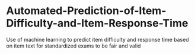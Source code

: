 # Automated-Prediction-of-Item-Difficulty-and-Item-Response-Time
Use of machine learning to predict item difficulty and response time based on item text for standardized exams to be fair and valid
